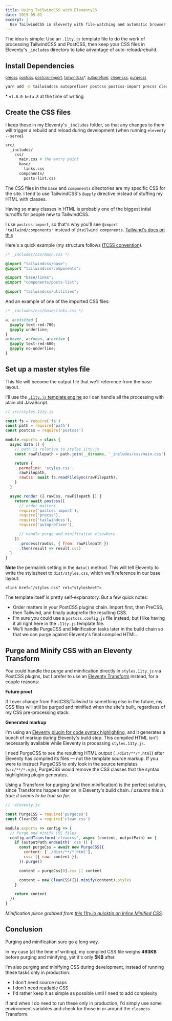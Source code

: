 ```yaml
---
title: Using TailwindCSS with EleventyJS
date: 2019-05-01
excerpt: |
  Use TailwindCSS in Eleventy with file-watching and automatic browser reload, PostCSS plugins, and PurgeCSS and Minify.
---
```


The idea is simple: Use an `.11ty.js` template file to do the work of processing TailwindCSS and PostCSS, then keep your CSS files in Eleventy's `_includes` directory to take advantage of auto-reload/rebuild.

## Install Dependencies

<small>

  [precss], [postcss], [postcss-import], [tailwindcss]*, [autoprefixer], [clean-css], [purgecss]

</small>

```bash
yarn add -D tailwindcss autoprefixer postcss postcss-import precss clean-css purgecss
```

\* `v1.0.0-beta.8` at the time of writing

[tailwindcss]: https://github.com/tailwindcss/tailwindcss
[postcss]: https://github.com/postcss/postcss
[precss]: https://github.com/jonathantneal/precss
[autoprefixer]: https://github.com/postcss/autoprefixer
[postcss-import]: https://github.com/postcss/postcss-import
[clean-css]: https://github.com/jakubpawlowicz/clean-css
[purgecss]: https://github.com/FullHuman/purgecss

## Create the CSS files

I keep these in my Eleventy's `_includes` folder, so that any changes to them will trigger a rebuild and reload during development (when running `eleventy --serve`).

```bash
src/
  _includes/
    css/
      main.css # the entry point
      base/
        links.css
      components/
        posts-list.css
```

The CSS files in the `base` and `components` directories are my specific CSS for the site. I tend to use TailwindCSS's `@apply` directive instead of stuffing my HTML with classes.

Having so many classes in HTML is probably one of the biggest intial turnoffs for people new to TailwindCSS.

I use `postcss-import`, so that's why you'll see `@import 'tailwind/components'` instead of `@tailwind components`. [Tailwind's docs on this](https://tailwindcss.com/docs/installation)

Here's a quick example (my structure follows [ITCSS convention](https://itcss.io/)).

```css
/* _includes/css/main.css */

@import "tailwindcss/base";
@import "tailwindcss/components";

@import "base/links";
@import "components/posts-list";

@import "tailwindcss/utilities";
```

And an example of one of the imported CSS files:

```css
/* _includes/css/base/links.css */

a, a:visited {
  @apply text-red-700;
  @apply underline;
}
a:hover, a:focus, a:active {
  @apply text-red-600;
  @apply no-underline;
}
```

## Set up a master styles file

This file will become the output file that we'll reference from the base layout.

I'll use the [`.11ty.js` template engine](https://www.11ty.io/docs/languages/javascript/) so I can handle all the processing with plain old JavaScript.

```js
// src/styles.11ty.js

const fs = require('fs')
const path = require('path')
const postcss = require('postcss')

module.exports = class {
  async data () {
    // path is relative to styles.11ty.js
    const rawFilepath = path.join(__dirname, '_includes/css/main.css')

    return {
      permalink: 'styles.css',
      rawFilepath,
      rawCss: await fs.readFileSync(rawFilepath),
    }
  }

  async render ({ rawCss, rawFilepath }) {
    return await postcss([
      // order matters
      require('postcss-import'),
      require('precss'),
      require('tailwindcss'),
      require('autoprefixer'),

      // handle purge and minification elsewhere
    ])
      .process(rawCss, { from: rawFilepath })
      .then(result => result.css)
  }
}
```

**Note** the permalink setting in the `data()` method. This will tell Eleventy to write the stylesheet to `dist/styles.css`, which we'll reference in our base layout:

```markup
<link href="/styles.css" rel="stylesheet">
```

The template itself is pretty self-explanatory. But a few quick notes:

- Order matters in your PostCSS plugins chain. Import first, then PreCSS, then Tailwind, and finally autoprefix the resulting CSS.
- I'm sure you could use a `postcss.config.js` file instead, but I like having it all right here in the `.11ty.js` template file.
- We'll handle PurgeCSS and Minification tasks later in the build chain so that we can purge against Eleventy's final compiled HTML.

## Purge and Minify CSS with an Eleventy Transform

You could handle the purge and minification directly in `styles.11ty.js` via PostCSS plugins, but I prefer to use an [Eleventy Transform](https://www.11ty.io/docs/config/#transforms) instead, for a couple reasons:

**Future proof**

If I ever change from PostCSS/Tailwind to something else in the future, my CSS files will still be purged and minified when the site's built, regardless of my CSS pre-processing stack.

**Generated markup**

I'm using an [Eleventy plugin for code syntax highlighting](https://github.com/11ty/eleventy-plugin-syntaxhighlight), and it generates a bunch of markup during Eleventy's build step. This compiled HTML isn't necessarily available while Eleventy is processing `styles.11ty.js`.

I need PurgeCSS to see the resulting HTML output (`./dist/**/*.html`) after Eleventy has compiled its files — not the template source markup. If you were to instruct PurgeCSS to only look in the source templates (`src/**/*.njk`), PurgeCSS would remove the CSS classes that the syntax highlighting plugin generates.

Using a Transform for purging (and then minification) is the perfect solution, since Transforms happen later on in Eleventy's build chain. *I assume this is true; it seems to be true so far.*

```js
// .eleventy.js

const PurgeCSS = require('purgecss')
const CleanCSS = require('clean-css')

module.exports => config => {
  // Purge and minify CSS files
  config.addTransform('cleancss', async (content, outputPath) => {
    if (outputPath.endsWith('.css')) {
      const purgeCss = await new PurgeCSS({
        content: ['./dist/**/*.html'],
        css: [{ raw: content }],
      }).purge()

      content = purgeCss[0].css || content

      content = new CleanCSS({}).minify(content).styles
    }

    return content
  })
}
```

*Minification piece grabbed from [this 11ty.io quicktip on Inline Minified CSS](https://www.11ty.io/docs/quicktips/inline-css/).*

## Conclusion

Purging and minification sure go a long way.

In my case (at the time of writing), my compiled CSS file weighs **493KB** before purging and minifying, yet it's only **5KB** after.

I'm also purging and minifying CSS during development, instead of running these tasks only in production.

- I don't need source maps
- I don't need readable CSS
- I'd rather keep it as simple as possible until I need to add complexity

If and when I do need to run these only in production, I'd simply use some environment variables and check for those in or around the `cleancss` Transform.
